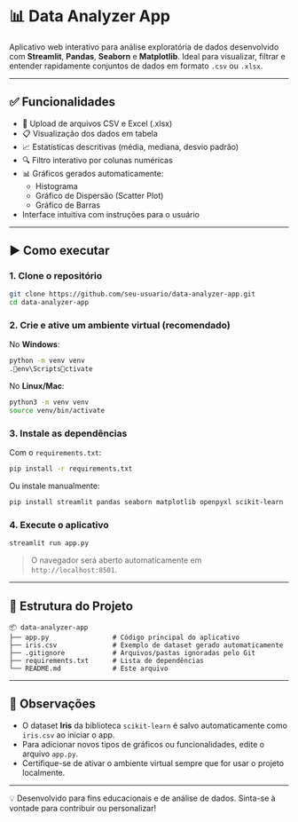 
# 📊 Data Analyzer App

Aplicativo web interativo para análise exploratória de dados desenvolvido com **Streamlit**, **Pandas**, **Seaborn** e **Matplotlib**. Ideal para visualizar, filtrar e entender rapidamente conjuntos de dados em formato `.csv` ou `.xlsx`.

---

## ✅ Funcionalidades

- 📁 Upload de arquivos CSV e Excel (.xlsx)
- 📋 Visualização dos dados em tabela
- 📈 Estatísticas descritivas (média, mediana, desvio padrão)
- 🔍 Filtro interativo por colunas numéricas
- 📊 Gráficos gerados automaticamente:
  - Histograma
  - Gráfico de Dispersão (Scatter Plot)
  - Gráfico de Barras
- Interface intuitiva com instruções para o usuário

---

## ▶️ Como executar

### 1. Clone o repositório

```bash
git clone https://github.com/seu-usuario/data-analyzer-app.git
cd data-analyzer-app
```

### 2. Crie e ative um ambiente virtual (recomendado)

No **Windows**:

```bash
python -m venv venv
.env\Scriptsctivate
```

No **Linux/Mac**:

```bash
python3 -m venv venv
source venv/bin/activate
```

### 3. Instale as dependências

Com o `requirements.txt`:

```bash
pip install -r requirements.txt
```

Ou instale manualmente:

```bash
pip install streamlit pandas seaborn matplotlib openpyxl scikit-learn
```

### 4. Execute o aplicativo

```bash
streamlit run app.py
```

> O navegador será aberto automaticamente em `http://localhost:8501`.

---

## 📁 Estrutura do Projeto

```
📦 data-analyzer-app
├── app.py                # Código principal do aplicativo
├── iris.csv              # Exemplo de dataset gerado automaticamente
├── .gitignore            # Arquivos/pastas ignoradas pelo Git
├── requirements.txt      # Lista de dependências
└── README.md             # Este arquivo
```

---

## 📌 Observações

- O dataset **Iris** da biblioteca `scikit-learn` é salvo automaticamente como `iris.csv` ao iniciar o app.
- Para adicionar novos tipos de gráficos ou funcionalidades, edite o arquivo `app.py`.
- Certifique-se de ativar o ambiente virtual sempre que for usar o projeto localmente.

---

💡 Desenvolvido para fins educacionais e de análise de dados. Sinta-se à vontade para contribuir ou personalizar!

